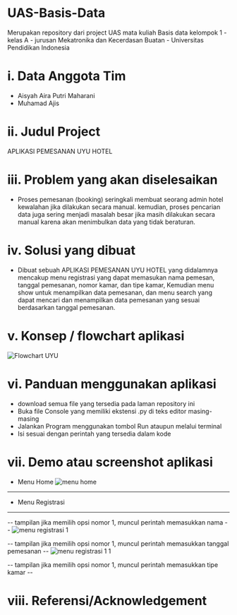# UAS-Basis-Data
Merupakan repository dari project UAS mata kuliah Basis data kelompok 1 - kelas A - jurusan Mekatronika dan Kecerdasan Buatan - Universitas Pendidikan Indonesia

# i. Data Anggota Tim
- Aisyah Aira Putri Maharani 
- Muhamad Ajis

# ii.	Judul Project
APLIKASI PEMESANAN UYU HOTEL 

# iii.	Problem yang akan diselesaikan
- Proses pemesanan (booking) seringkali membuat seorang admin hotel kewalahan jika dilakukan secara manual. kemudian, proses pencarian data juga sering menjadi masalah besar jika masih dilakukan secara manual karena akan menimbulkan data yang tidak beraturan. 
 
# iv.	Solusi yang dibuat
- Dibuat sebuah APLIKASI PEMESANAN UYU HOTEL yang didalamnya mencakup menu registrasi yang dapat memasukan nama pemesan, tanggal pemesanan, nomor kamar, dan tipe kamar, Kemudian menu show untuk menampilkan data pemesanan, dan menu search yang dapat mencari dan menampilkan data pemesanan yang sesuai berdasarkan tanggal pemesanan.

# v.	Konsep / flowchart aplikasi 
![Flowchart UYU](https://user-images.githubusercontent.com/92429478/173182422-c245dcfa-e0fb-48ea-a492-7617197f5136.jpeg)

# vi.	Panduan menggunakan aplikasi
- download semua file yang tersedia pada laman repository ini 
- Buka file Console yang memiliki ekstensi .py di teks editor masing-masing
- Jalankan Program menggunakan tombol Run ataupun melalui terminal 
- Isi sesuai dengan perintah yang tersedia dalam kode

# vii.	Demo atau screenshot aplikasi 
- Menu Home 
![menu home](https://user-images.githubusercontent.com/92429478/173183401-45ac8fa5-32c0-4659-a4d3-d5f32c3029fc.jpeg)
-----------------------------------------------------------------------------------------------------------------------------------------------------------------------
- Menu Registrasi
-----------------------------------------------------------------------------------------------------------------------------------------------------------------------
-- tampilan jika memilih opsi nomor 1, muncul perintah memasukkan nama --
![menu registrasi 1](https://user-images.githubusercontent.com/92429478/173183681-329d561c-083a-4bf7-a62d-f402eba6c557.jpeg)

-- tampilan jika memilih opsi nomor 1, muncul perintah memasukkan tanggal pemesanan --
![menu registrasi 1 1](https://user-images.githubusercontent.com/92429478/173183813-d2f87648-1d31-4c1d-83eb-370a428cd300.jpeg)

-- tampilan jika memilih opsi nomor 1, muncul perintah memasukkan tipe kamar --

# viii.	Referensi/Acknowledgement
